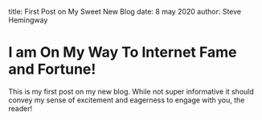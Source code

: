 title: First Post on My Sweet New Blog
date: 8 may 2020
author: Steve Hemingway

# I am On My Way To Internet Fame and Fortune!

This is my first post on my new blog. While not super informative it
should convey my sense of excitement and eagerness to engage with you,
the reader!
